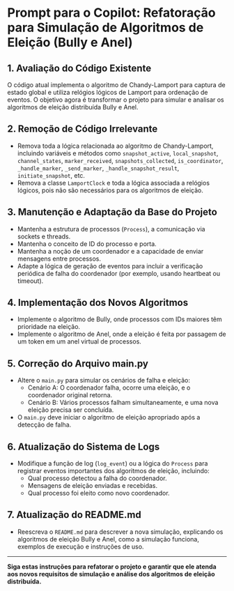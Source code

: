 # Prompt para o Copilot: Refatoração para Simulação de Algoritmos de Eleição (Bully e Anel)

## 1. Avaliação do Código Existente

O código atual implementa o algoritmo de Chandy-Lamport para captura de estado global e utiliza relógios lógicos de Lamport para ordenação de eventos. O objetivo agora é transformar o projeto para simular e analisar os algoritmos de eleição distribuída Bully e Anel.

## 2. Remoção de Código Irrelevante

- Remova toda a lógica relacionada ao algoritmo de Chandy-Lamport, incluindo variáveis e métodos como `snapshot_active`, `local_snapshot`, `channel_states`, `marker_received`, `snapshots_collected`, `is_coordinator`, `_handle_marker`, `_send_marker`, `_handle_snapshot_result`, `initiate_snapshot`, etc.
- Remova a classe `LamportClock` e toda a lógica associada a relógios lógicos, pois não são necessários para os algoritmos de eleição.

## 3. Manutenção e Adaptação da Base do Projeto

- Mantenha a estrutura de processos (`Process`), a comunicação via sockets e threads.
- Mantenha o conceito de ID do processo e porta.
- Mantenha a noção de um coordenador e a capacidade de enviar mensagens entre processos.
- Adapte a lógica de geração de eventos para incluir a verificação periódica de falha do coordenador (por exemplo, usando heartbeat ou timeout).

## 4. Implementação dos Novos Algoritmos

- Implemente o algoritmo de Bully, onde processos com IDs maiores têm prioridade na eleição.
- Implemente o algoritmo de Anel, onde a eleição é feita por passagem de um token em um anel virtual de processos.

## 5. Correção do Arquivo main.py

- Altere o `main.py` para simular os cenários de falha e eleição:
    - Cenário A: O coordenador falha, ocorre uma eleição, e o coordenador original retorna.
    - Cenário B: Vários processos falham simultaneamente, e uma nova eleição precisa ser concluída.
- O `main.py` deve iniciar o algoritmo de eleição apropriado após a detecção de falha.

## 6. Atualização do Sistema de Logs

- Modifique a função de log (`log_event`) ou a lógica do `Process` para registrar eventos importantes dos algoritmos de eleição, incluindo:
    - Qual processo detectou a falha do coordenador.
    - Mensagens de eleição enviadas e recebidas.
    - Qual processo foi eleito como novo coordenador.

## 7. Atualização do README.md

- Reescreva o `README.md` para descrever a nova simulação, explicando os algoritmos de eleição Bully e Anel, como a simulação funciona, exemplos de execução e instruções de uso.

---
**Siga estas instruções para refatorar o projeto e garantir que ele atenda aos novos requisitos de simulação e análise dos algoritmos de eleição distribuída.**
